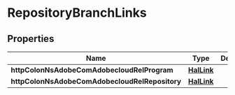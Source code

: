 

# RepositoryBranchLinks

## Properties

Name | Type | Description | Notes
------------ | ------------- | ------------- | -------------
**httpColonNsAdobeComAdobecloudRelProgram** | [**HalLink**](HalLink.md) |  |  [optional]
**httpColonNsAdobeComAdobecloudRelRepository** | [**HalLink**](HalLink.md) |  |  [optional]



